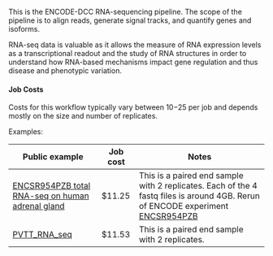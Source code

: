 This is the ENCODE-DCC RNA-sequencing pipeline. The scope of the pipeline is to align reads, generate signal tracks, and quantify genes and isoforms.

RNA-seq data is valuable as it allows the measure of RNA expression levels as a transcriptional readout and the study of RNA structures in order to understand how RNA-based mechanisms impact gene regulation and thus disease and phenotypic variation.

#### Job Costs
Costs for this workflow typically vary between $10-$25 per job and depends mostly on the size and number of replicates.

Examples:

 |  Public example     |   Job cost  | Notes |
| ------------------ | ---------------- |-------------------| 
|  [ENCSR954PZB total RNA-seq on human adrenal gland](https://truwl.com/workflows/library/ENCODE%20RNA-seq%20pipeline/v1.2.1/instances/WF_0741dc.ac.8f33) | $11.25 | This is a paired end sample with 2 replicates. Each of the 4 fastq files is around 4GB. Rerun of ENCODE experiment [ENCSR954PZB](https://www.encodeproject.org/experiments/ENCSR954PZB/) | 
|[PVTT_RNA_seq](https://truwl.com/workflows/library/ENCODE%20RNA-seq%20pipeline/v1.2.1/instances/WF_0741dc.ac.cd8c) | $11.53  | This is a paired end sample with 2 replicates. |
